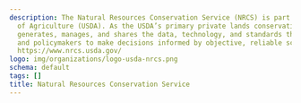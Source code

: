 ```yaml
---
description: The Natural Resources Conservation Service (NRCS) is part of the US Department 
  of Agriculture (USDA). As the USDA’s primary private lands conservation agency, the NRCS 
  generates, manages, and shares the data, technology, and standards that enable partners 
  and policymakers to make decisions informed by objective, reliable sciences. 
  https://www.nrcs.usda.gov/
logo: img/organizations/logo-usda-nrcs.png
schema: default
tags: []
title: Natural Resources Conservation Service
---
```

